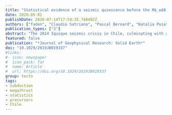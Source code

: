 ```yaml
---
title: "Statistical evidence of a seismic quiescence before the M$_w$8.1 Iquique earthquake, Chile"
date: 2020-05-01
publishDate: 2020-07-14T17:59:35.748402Z
authors: ["faden", "Claudio Satriano", "Pascal Bernard", "Natalia Poiata", "El Madani Aissaoui", "Jean-Pierre Villotte", "wbfrank"]
publication_types: ["2"]
abstract: "The 2014 Iquique seismic crisis in Chile, culminating with a $M_w$ 8.1 earthquake on 1 April, highlights a complex unlocking of the Northern Chilean subduction that has been considered a seismic gap since 1877. During the year preceding this event, at least three clusters of seismic activity have been reported: in July 2013 and January and March 2014. Recent studies have proposed large-scale slab deformation as a potential trigger for the megathrust earthquake, and these clusters possibly indicate aseismic slip transients accompanying the progressive destabilization of the plate contact. However, no evidence of gradual unlocking of the interface or transient deformation has yet been found in the seismicity rate. To address this question, we develop a dense earthquake catalog covering 15 months preceding the mainshock and derived from the continuous waveform data set recorded by the Integrated Plate Boundary Observatory Chile (IPOC) and Iquique Local Network (ILN) networks. After declustering the seismicity, a space-time analysis highlights a large-scale acceleration of the seismicity along the interface accompanied by a deceleration of intermediate-depth earthquakes. We demonstrate the existence of a seismic quiescence downdip of the mainshock rupture before the July 2013 cluster. We propose that this seismic quiescence potentially highlights fluid circulation and/or aseismic motion along upper-plate crustal fault(s)."
featured: false
publication: "*Journal of Geophysical Research: Solid Earth*"
doi: "10.1029/2019JB019337"
#links:
#- icon: newspaper
#  icon_pack: far
#  name: Article
#  url: https://doi.org/10.1029/2019JB019337
group: tecto
tags:
- subduction
- megathrust
- statistics
- precursors
- Chile
---
```


